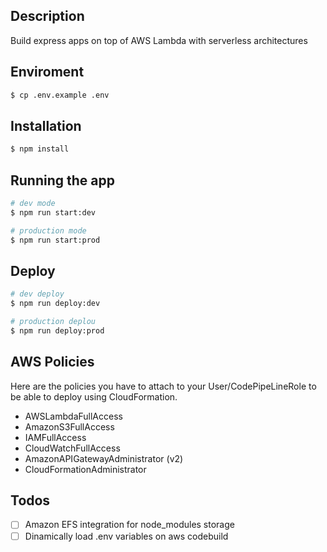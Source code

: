 ## Description

Build express apps on top of AWS Lambda with serverless architectures 

## Enviroment

```bash
$ cp .env.example .env
```

## Installation

```bash
$ npm install
```

## Running the app

```bash
# dev mode
$ npm run start:dev

# production mode
$ npm run start:prod
```

## Deploy

```bash
# dev deploy
$ npm run deploy:dev

# production deplou
$ npm run deploy:prod
```

## AWS Policies

Here are the policies you have to attach to your User/CodePipeLineRole to be able to deploy using CloudFormation.

- AWSLambdaFullAccess
- AmazonS3FullAccess
- IAMFullAccess
- CloudWatchFullAccess
- AmazonAPIGatewayAdministrator (v2)
- CloudFormationAdministrator

## Todos

- [ ] Amazon EFS integration for node_modules storage
- [ ] Dinamically load .env variables on aws codebuild
